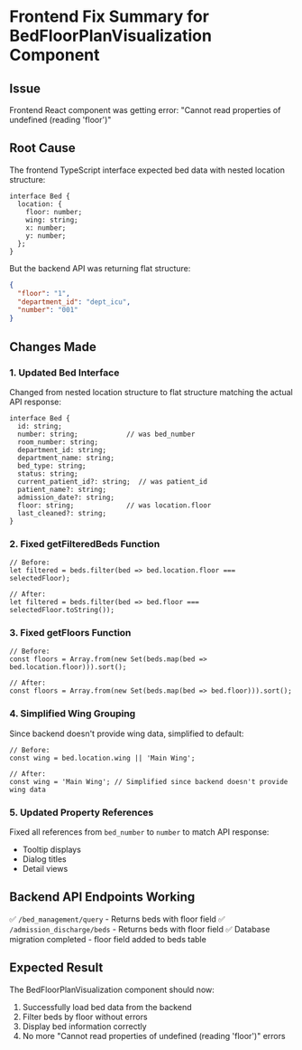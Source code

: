 # Frontend Fix Summary for BedFloorPlanVisualization Component

## Issue
Frontend React component was getting error: "Cannot read properties of undefined (reading 'floor')"

## Root Cause
The frontend TypeScript interface expected bed data with nested location structure:
```tsx
interface Bed {
  location: {
    floor: number;
    wing: string;
    x: number;
    y: number;
  };
}
```

But the backend API was returning flat structure:
```json
{
  "floor": "1",
  "department_id": "dept_icu",
  "number": "001"
}
```

## Changes Made

### 1. Updated Bed Interface
Changed from nested location structure to flat structure matching the actual API response:
```tsx
interface Bed {
  id: string;
  number: string;            // was bed_number
  room_number: string;
  department_id: string;
  department_name: string;
  bed_type: string;
  status: string;
  current_patient_id?: string;  // was patient_id
  patient_name?: string;
  admission_date?: string;
  floor: string;             // was location.floor
  last_cleaned?: string;
}
```

### 2. Fixed getFilteredBeds Function
```tsx
// Before:
let filtered = beds.filter(bed => bed.location.floor === selectedFloor);

// After:
let filtered = beds.filter(bed => bed.floor === selectedFloor.toString());
```

### 3. Fixed getFloors Function
```tsx
// Before:
const floors = Array.from(new Set(beds.map(bed => bed.location.floor))).sort();

// After:
const floors = Array.from(new Set(beds.map(bed => bed.floor))).sort();
```

### 4. Simplified Wing Grouping
Since backend doesn't provide wing data, simplified to default:
```tsx
// Before:
const wing = bed.location.wing || 'Main Wing';

// After:
const wing = 'Main Wing'; // Simplified since backend doesn't provide wing data
```

### 5. Updated Property References
Fixed all references from `bed_number` to `number` to match API response:
- Tooltip displays
- Dialog titles
- Detail views

## Backend API Endpoints Working
✅ `/bed_management/query` - Returns beds with floor field
✅ `/admission_discharge/beds` - Returns beds with floor field
✅ Database migration completed - floor field added to beds table

## Expected Result
The BedFloorPlanVisualization component should now:
1. Successfully load bed data from the backend
2. Filter beds by floor without errors
3. Display bed information correctly
4. No more "Cannot read properties of undefined (reading 'floor')" errors
